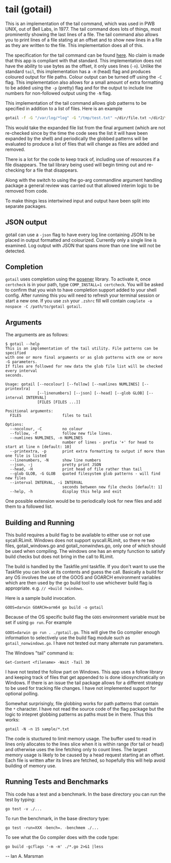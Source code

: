 # tail (gotail)

This is an implementation of the tail command, which was used in PWB UNIX, out
of Bell Labs, in 1977. The tail command does lots of things, most prominently
showing the last lines of a file. The tail command also allows you to print
lines of a file stating at an offset and to show new lines in a file as they are
written to the file. This implementation does all of this.

The specification for the tail command can be found
[here](https://pubs.opengroup.org/onlinepubs/007904875/utilities/tail.html). No
claim is made that this app is compliant with that standard. This implementation
does not have the ability to use bytes as the offset, it only uses lines (`-n`).
Unlike the standard `tail`, this implementation has a `-H` (head) flag and
produces coloured output for file paths. Colour output can be turned off using
the `-C` flag. This implementation also allows for a small amount of extra
formatting to be added using the `-p` (pretty) flag and for the output to
include line numbers for non-followed output using the `-N` flag.

This implementation of the tail command allows glob patterns to be specified in
addition to a list of files. Here is an example

```sh
gotail -f -G "/var/log/*log" -G "/tmp/test.txt" ~/dir/file.txt ~/dir2/*txt
```

This would take the expanded file list from the final argument (which are not
re-checked since by the time the code sees the list it will have been expanded
by the shell) and periodically the globbed patterns will be evaluated to produce
a list of files that will change as files are added and removed.

There is a lot for the code to keep track of, including use of resources if a
file disappears. The tail library being used will begin timing out and
re-checking for a file that disappears.

Along with the switch to using the go-arg commandline argument handling package
a general review was carried out that allowed interim logic to be removed from
code.

To make things less intertwined input and output have been split into separate
packages.

## JSON output

gotail can use a `-json` flag to have every log line containing JSON to be
placed in output formatted and colourized. Currently only a single line is
examined. Log output with JSON that spans more than one line will not be
detected.

## Completion

`gotail` uses completion using the
[posener](https://github.com/posener/complete/tree/master) library. To activate
it, once `certcheck` is in your path, type `COMP_INSTALL=1 certcheck`. You will
be asked to confirm that you wish to have completion support added to your shell
config. After running this you will need to refresh your terminal session or
start a new one. If you use `zsh` your `.zshrc` fill will contain `complete -o
nospace -C /path/to/gotail gotail`.

## Arguments

The arguments are as follows:

```
$ gotail --help
This is an implementation of the tail utility. File patterns can be specified
with one or more final arguments or as glob patterns with one or more -G parameters.
If files are followed for new data the glob file list will be checked every interval
seconds.

Usage: gotail [--nocolour] [--follow] [--numlines NUMLINES] [--printextra] 
              [--linenumbers] [--json] [--head] [--glob GLOB] [--interval INTERVAL] 
              [FILES [FILES ...]]

Positional arguments:
  FILES                  files to tail

Options:
  --nocolour, -C         no colour
  --follow, -f           follow new file lines.
  --numlines NUMLINES, -n NUMLINES
                         number of lines - prefix '+' for head to start at line n [default: 10]
  --printextra, -p       print extra formatting to output if more than one file is listed
  --linenumbers, -N      show line numbers
  --json, -j             pretty print JSON
  --head, -H             print head of file rather than tail
  --glob GLOB, -G GLOB   quoted filesystem glob patterns - will find new files
  --interval INTERVAL, -i INTERVAL
                         seconds between new file checks [default: 1]
  --help, -h             display this help and exit
  ```

One possible extension would be to periodically look for new files and add them
to a followed list.

## Building and Running

This build requires a build flag to be available to either use or not use
sycall.RLimit. Windows does not support syscall.RLimit, so there re two files,
gotail_windows.go and gotail_nonwindws.go, only one of which should be used when
compiling. The windows one has an empty function to satisfy build checks but
does not bring in the call to RLimit.

The build is handled by the Taskfile.yml taskfile. If you don't want to use the
Taskfile you can look at its contents and guess the call. Basically a build for
any OS involves the use of the GOOS and GOARCH environment variables which are
then used by the go build tool to use whichever build flag is appropriate. e.g.
`// +build !windows`.

Here is a sample build invocation.

`GOOS=darwin GOARCH=arm64 go build -o gotail`

Because of the OS specific build flag the `GOOS` environment variable must be
set if using `go run`. For example

`GOOS=darwin go run . ./gotail.go`. This will give the Go compiler enough
information to selectively use the build flag module such as
`gotail_nonwindows.go`. I have not tested out many alternate run parameters.

The Windows "tail" command is:

`Get-Content <filename> -Wait -Tail 30`

I have not tested the follow part on Windows. This app uses a follow library and
keeping track of files that get appended to is done idiosynchratically on
Windows. If there is an issue the tail package allows for a different strategy
to be used for tracking file changes. I have not implemented support for
optional polling.

Somewhat surprisingly, file globbing works for path patterns that contain the
`*` character. I have not read the source code of the flag package but the logic
to intepret globbing patterns as paths must be in there. Thus this works:

`gotail -N -n 15 sample/*.txt`

The code is stuctured to limit memory usage. The buffer used to read in lines
only allocates to the lines slice when it is within range (for tail or head) and
otherwise uses the line fetching only to count lines. The largest memory usage
is likely to be caused by a head request starting at an offset. Each file is
written after its lines are fetched, so hopefully this will help avoid building
of memory use.

## Running Tests and Benchmarks

This code has a test and a benchmark. In the base directory you can run the test
by typing:

  `go test -v ./...`

To run the benchmark, in the base directory type:

  `go test -run=XXX -bench=. -benchmem ./...`

To see what the Go compiler does with the code type:

  `go build -gcflags '-m -m' ./*.go 2>&1 |less`

-- Ian A. Marsman